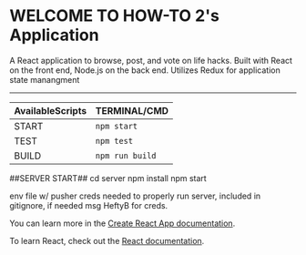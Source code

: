 # WELCOME TO HOW-TO 2's Application

A React application to browse, post, and vote on life hacks.
Built with React on the front end, Node.js on the back end. 
Utilizes Redux for application state manangment

------------------------------------------------------------------------------

| AvailableScripts | TERMINAL/CMD    |
| ---------------- | --------------- |
| START            | `npm start`     |
| TEST             | `npm test`      |
| BUILD            | `npm run build` |

##SERVER START##
cd server
npm install
npm start



env file w/ pusher creds needed to properly run server,
included in gitignore, if needed msg HeftyB for creds.


You can learn more in the [Create React App documentation](https://facebook.github.io/create-react-app/docs/getting-started).

To learn React, check out the [React documentation](https://reactjs.org/).
